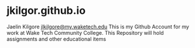 # jkilgor.github.io
Jaelin Kilgore
jlkilgore@my.waketech.edu
This is my Github Account for my work at Wake Tech Community College.
This Repository will hold assignments and other educational items